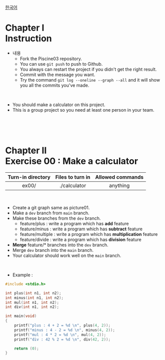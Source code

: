 [한국어](README.kr.md)
# Chapter Ⅰ<br>Instruction

- 내용
    - Fork the Piscine03 repository.
    - You can use `git push` to push to Github.
    - You always can restart the project if you didn't get the right result.
    - Commit with the message you want.
    - Try the command `git log --oneline --graph --all` and it will show you all the commits you've made.

<br>

- You should make a calculator on this project.
- This is a group project so you need at least one person in your team.

<br>
<br>
<br>
    
# Chapter Ⅱ<br>Exercise 00 : Make a calculator

| Turn-in directory | Files to turn in | Allowed commands |
|:--:|:--:|:--:|
| ex00/ | ./calculator | anything |

<br>

- Create a git graph same as picture01.
- Make a `dev` branch from `main` branch.
- Make these branches from the `dev` branch.
    - feature/plus : write a program which has **add** feature
    - feature/minus : write a program which has **subtract** feature
    - feature/multiple : write a program which has **multiplication** feature
    - feature/divide : write a program which has **division** feature
- **Merge** feature/* branches into the `dev` branch.
- Merge `dev` branch into the `main` branch.
- Your calculator should work well on the `main` branch.


<br>

* Example :

```c
#include <stdio.h>

int plus(int n1, int n2);
int minus(int n1, int n2);
int mul(int n1, int n2);
int div(int n1, int n2);

int main(void)
{
    printf("plus : 4 + 2 = %d \n", plus(4, 2));
    printf("minus : 4 - 2 = %d \n", minus(4, 2));
	printf("mul : 4 * 2 = %d \n", mul(4, 2));
	printf("div : 42 % 2 = %d \n", div(42, 2));

	return (0);
}
```

<br>
<br>
<br>